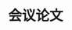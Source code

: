 # 会议论文


























































































































